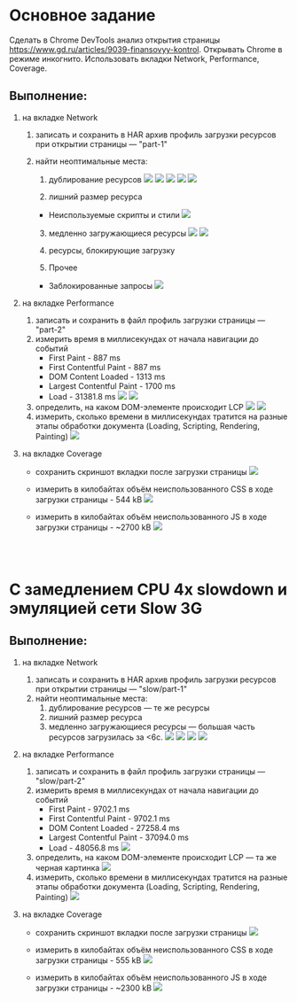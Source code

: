 # Основное задание

Сделать в Chrome DevTools анализ открытия страницы https://www.gd.ru/articles/9039-finansovyy-kontrol. Открывать Chrome в режиме инкогнито. Использовать вкладки Network, Performance, Coverage.

## Выполнение:


1. на вкладке Network
    1. записать и сохранить в HAR архив профиль загрузки ресурсов при открытии страницы — "part-1"
    2.  найти неоптимальные места:
        1. дублирование ресурсов
        ![](./part-1/1.2/1.2.1/1.png)
        ![](./part-1/1.2/1.2.1/2.png)
        ![](./part-1/1.2/1.2.1/3.png)
        ![](./part-1/1.2/1.2.1/4.png)
        ![](./part-1/1.2/1.2.1/5.png)

        2. лишний размер ресурса
        - Неиспользуемые скрипты и стили
        ![](./part-1/1.2/1.2.2/1.png)

        3. медленно загружающиеся ресурсы
        ![](./part-1/1.2/1.2.3/1.png)
        ![](./part-1/1.2/1.2.3/2.png)

        4. ресурсы, блокирующие загрузку
        5. Прочее
        - Заблокированные запросы
        ![](./part-1/1.2/1.2.5/1.png)

2. на вкладке Performance
    1. записать и сохранить в файл профиль загрузки страницы — "part-2"
    2. измерить время в миллисекундах от начала навигации до событий 
        - First Paint - 887 ms
        - First Contentful Paint - 887 ms
        - DOM Content Loaded - 1313 ms
        - Largest Contentful Paint - 1700 ms
        - Load - 31381.8 ms
        ![](./part-2/2.2/1.png)
        ![](./part-2/2.2/2.png)
    3. определить, на каком DOM-элементе происходит LCP
    ![](./part-2/2.3/1.png)
    ![](./part-2/2.3/2.png)
    4. измерить, сколько времени в миллисекундах тратится на разные этапы обработки документа (Loading, Scripting, Rendering, Painting)
    ![](./part-2/2.4/1.png)
    
    
3. на вкладке Coverage
    - сохранить скриншот вкладки после загрузки страницы
    ![](./part-3/3.1/1.png)
    
    - измерить в килобайтах объём неиспользованного CSS в ходе загрузки страницы - 544 kB
    ![](./part-3/3.2/1.png)

    - измерить в килобайтах объём неиспользованного JS в ходе загрузки страницы - ~2700 kB
    ![](./part-3/3.3/1.png)



<br />
<br />

# С замедлением CPU 4x slowdown и эмуляцией сети Slow 3G

## Выполнение:

1. на вкладке Network
    1. записать и сохранить в HAR архив профиль загрузки ресурсов при открытии страницы — "slow/part-1"
    2.  найти неоптимальные места:
        1. дублирование ресурсов — те же ресурсы
        2. лишний размер ресурса
        3. медленно загружающиеся ресурсы — большая часть ресурсов загрузилась за <6с. 
        ![](./slow/part-1/1.2/1.2.3/1.png)
        ![](./slow/part-1/1.2/1.2.3/2.png)
        ![](./slow/part-1/1.2/1.2.3/3.png)
        ![](./slow/part-1/1.2/1.2.3/4.png)

2. на вкладке Performance
    1. записать и сохранить в файл профиль загрузки страницы — "slow/part-2"
    2. измерить время в миллисекундах от начала навигации до событий 
        - First Paint - 9702.1 ms
        - First Contentful Paint - 9702.1 ms
        - DOM Content Loaded - 27258.4 ms
        - Largest Contentful Paint - 37094.0 ms
        - Load - 48056.8 ms
        ![](./slow/part-2/2.2/1.png)
    3. определить, на каком DOM-элементе происходит LCP — та же черная картинка
    ![](./slow/part-2/2.3/1.png)
    4. измерить, сколько времени в миллисекундах тратится на разные этапы обработки документа (Loading, Scripting, Rendering, Painting)
    ![](./slow/part-2/2.4/1.png)
    
    
3. на вкладке Coverage
    - сохранить скриншот вкладки после загрузки страницы
    ![](./slow/part-3/3.1/1.png)
    
    - измерить в килобайтах объём неиспользованного CSS в ходе загрузки страницы - 555 kB
    ![](./slow/part-3/3.2/1.png)

    - измерить в килобайтах объём неиспользованного JS в ходе загрузки страницы - ~2300 kB
    ![](./slow/part-3/3.3/1.png)